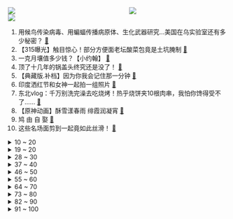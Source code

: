 <div >
	<a style="float:left;width:55%;" href = "https://github.com/anuraghazra/github-readme-stats">
	 <img src = "https://github-readme-stats.vercel.app/api?username=iuuuuuaena&theme=buefy&show_icons=true"/>
	</a>
	<a  style="float:right;width:45%" href = "https://github.com/anuraghazra/github-readme-stats">
	 <img  src="https://github-readme-stats.vercel.app/api/top-langs/?username=anuraghazra&layout=compact"/>
	</a>
	</div>

[![](https://img.shields.io/badge/jxd-@jxdgogogo.xyz-yellowgreen.svg)](https://www.jxdgogogo.xyz)<br>
1. 用候鸟传染病毒、用蝙蝠传播病原体、生化武器研究...美国在乌实验室还有多少秘密？ [:link:](//www.bilibili.com/video/BV1FP4y1u7Ap) <br>
2. 【315曝光】触目惊心！部分方便面老坛酸菜包竟是土坑腌制 [:link:](//www.bilibili.com/video/BV1g44y1T7dN) <br>
3. 一克月壤值多少钱？【小约翰】 [:link:](//www.bilibili.com/video/BV13Y411n7Dd) <br>
4. 顶了十几年的锅盖头终究还是没了！ [:link:](//www.bilibili.com/video/BV1TZ4y167fG) <br>
5. 【典藏版.补档】因为你我会记住那一分钟 [:link:](//www.bilibili.com/video/BV1zq4y1e7fu) <br>
6. 印度洒红节和女神一起拍一组照片 [:link:](//www.bilibili.com/video/BV16F411s77V) <br>
7. 东北vlog：千万别洗完澡去吃烧烤！热乎烧饼夹10根肉串，我怕你馋得受不了…… [:link:](//www.bilibili.com/video/BV1j34y1t7W9) <br>
8. 【原神动画】酥雪漾春雨  绯霞润凝宵 [:link:](//www.bilibili.com/video/BV1Cq4y1e7bq) <br>
9. 鸠  由  自  娶 [:link:](//www.bilibili.com/video/BV1Gb4y1p7FH) <br>
10. 这些名场面剪到一起竟如此丝滑！ [:link:](//www.bilibili.com/video/BV1qL4y1u7Pf) <br>
<details>
<summary>10 ~ 20</summary>

11. 我破译了神级彩蛋！这款游戏竟然藏了这么多剧情？《月圆之夜》究竟讲了什么故事？ [:link:](//www.bilibili.com/video/BV1rL4y1T7fb) <br>
12. 第一视角无痛体验长跑噩梦，体测无伤跑进3分钟是什么体验？【冷却报告】 [:link:](//www.bilibili.com/video/BV1jR4y1F7d9) <br>
13. 原来，是电信诈骗啊 [:link:](//www.bilibili.com/video/BV1SL4y1T7sf) <br>
14. 各种类型的吵架选手 [:link:](//www.bilibili.com/video/BV1tP4y1u78s) <br>
15. 《明日方舟：终末地》先导预告PV [:link:](//www.bilibili.com/video/BV1jR4y1F7Kr) <br>
16. “七年了，他还是走不出来” [:link:](//www.bilibili.com/video/BV1QR4y1G7vA) <br>
17. 纽约地铁一男子声称“我认为所有亚洲人都该死”，遭亚裔女生怒怼，最后男子被人一把拽出车厢 [:link:](//www.bilibili.com/video/BV1zi4y1C7uv) <br>
18. 英雄无归中有些小彩蛋看了真得催泪！ [:link:](//www.bilibili.com/video/BV1WY411379f) <br>
19. 鉴定网络热门艺术（19） [:link:](//www.bilibili.com/video/BV16Z4y1z7Mk) <br>
</details>
<details>
<summary>19 ~ 20</summary>

20. 没别的意思，我只是单纯的想揍你 [:link:](//www.bilibili.com/video/BV13L411P7TT) <br>
21. 芙洛伦的清纯法则 4K [:link:](//www.bilibili.com/video/BV1sa41187yy) <br>
22. 220万原石氪穿提瓦特！契约已成！前来赴约！第一期 （2223868/4400000） [:link:](//www.bilibili.com/video/BV1bR4y1F7pT) <br>
23. 《明日方舟》EP - Eternal Flame [:link:](//www.bilibili.com/video/BV1WL411P71u) <br>
24. 武汉疫情疑似与美国进口冰鲜龙虾相关 [:link:](//www.bilibili.com/video/BV1dq4y1i7jy) <br>
25. 清华理工男卑微求偶 [:link:](//www.bilibili.com/video/BV1jS4y1u7ZR) <br>
26. 【承接315道歉文案】“道歉，我是专业的” [:link:](//www.bilibili.com/video/BV1nL411P7f6) <br>
27. “还乡团”为什么如此残忍？ [:link:](//www.bilibili.com/video/BV1rL411P7on) <br>
28. 取悦自己的方法很多 [:link:](//www.bilibili.com/video/BV1pF41147jK) <br>
</details>
<details>
<summary>28 ~ 30</summary>

29. 【唱歌1000集】目前B站最完整的唱歌教程，包含所有唱歌技巧！这还没人看，我不更了！ [:link:](//www.bilibili.com/video/BV1PS4y1U7pj) <br>
30. 【随机演奏】任意连麦 让网友点歌 #4 [:link:](//www.bilibili.com/video/BV1Yb4y1s7Rv) <br>
31. “这是一个审核了十年的鬼畜视频” [:link:](//www.bilibili.com/video/BV1Ji4y1C7ex) <br>
32. 重磅！武汉疫情疑似与美国进口冰鲜龙虾相关 [:link:](//www.bilibili.com/video/BV1ZS4y1m72K) <br>
33. 自2022年3月15日开始实施 [:link:](//www.bilibili.com/video/BV1FP4y1u7f4) <br>
34. “兄弟，对 炮 吗 ？”【迫击炮快乐阴人流#6】 [:link:](//www.bilibili.com/video/BV11q4y1e7gK) <br>
35. 买了肠粉机做肠粉！能让英国公婆爱上广式早茶吗？ [:link:](//www.bilibili.com/video/BV1ou411B7dh) <br>
36. 捡到一只小羊肉串，是该放生，还是放孜然呢？ [:link:](//www.bilibili.com/video/BV1D3411W7Bu) <br>
37. 山东疫情，我的新店被要求关闭，关就关，必须配合！疫情必须能结束！山东加油！淄博加油！ [:link:](//www.bilibili.com/video/BV1UL4y1u7Sn) <br>
</details>
<details>
<summary>37 ~ 40</summary>

38. 我们都是刘墉 [:link:](//www.bilibili.com/video/BV1fi4y1C7Br) <br>
39. “美国老兵”在乌东抗击法西斯8年，誓要狠狠踢纳粹屁股 [:link:](//www.bilibili.com/video/BV1TU4y1Z7B4) <br>
40. 彭 鱼 宴 天 花 板 [:link:](//www.bilibili.com/video/BV1tu411B76p) <br>
41. 是时候阻止电子烟“杀”人了！深扒电子烟3宗罪！【洞察社会系列70】 [:link:](//www.bilibili.com/video/BV1xb4y1s78j) <br>
42. 克制，忍耐 [:link:](//www.bilibili.com/video/BV1Di4y1C7fV) <br>
43. 青春才几年，疫情占三年。 [:link:](//www.bilibili.com/video/BV1Kq4y1q7Hy) <br>
44. 《电⚡脑》 [:link:](//www.bilibili.com/video/BV1wa41187vZ) <br>
45. 【罗翔】逃犯去派出所开具无犯罪记录证明？警察：热烈欢迎！ [:link:](//www.bilibili.com/video/BV1F44y1T7iM) <br>
46. 当美院人玩起VR眼镜 [:link:](//www.bilibili.com/video/BV1Li4y1C789) <br>
</details>
<details>
<summary>46 ~ 50</summary>

47. 【私藏馆】周杰伦《稻香》超治愈神作！希望疫情早点过去 [:link:](//www.bilibili.com/video/BV1Ki4y1y7HC) <br>
48. 【王老菊】土就是强 | 艾尔登法环EP.09 [:link:](//www.bilibili.com/video/BV1r34y187G7) <br>
49. 陈翔六点半：有人在这流浪，有人在这成长 [:link:](//www.bilibili.com/video/BV1ML4y1M7v7) <br>
50. 看完甄学家出的题，人都笑傻了【阅片无数Ⅱ 39】 [:link:](//www.bilibili.com/video/BV1Hb4y1p7g4) <br>
51. 这谁发明的，一刀下去，审核大为震撼！ [:link:](//www.bilibili.com/video/BV1HL411P73Y) <br>
52. 五档路飞觉醒终极猜想！揭开橡胶果实变形之谜！跨越500话的伏笔，被继承的火焰，将会如何战胜凯多？ [:link:](//www.bilibili.com/video/BV1nr4y1i7Wy) <br>
53. 315晚会能不能曝光下智能电视？N重广告、套娃会员、操作反人类，当代年轻人是怎么被智能电视逼疯的？【商业B面&牛顿】 [:link:](//www.bilibili.com/video/BV1P44y1T7Tt) <br>
54. 放大镜下看看老坛酸菜方便面料包里都有啥 [:link:](//www.bilibili.com/video/BV1RL4y1T7P3) <br>
55. 赵立坚现场解释“404 Not Found” [:link:](//www.bilibili.com/video/BV1T44y1T7H4) <br>
</details>
<details>
<summary>55 ~ 60</summary>

56. 粉碎反猫德联盟第二波攻击 [:link:](//www.bilibili.com/video/BV1Ni4y1y724) <br>
57. 当代大学生的身体素质 [:link:](//www.bilibili.com/video/BV1Qr4y1B7QN) <br>
58. 宫崎骏！凭什么让我女朋友玩4小时艾尔登法环！ [:link:](//www.bilibili.com/video/BV1yZ4y1z71W) <br>
59. 【基德】一定要看完！颠覆你认知的宇宙生死观 [:link:](//www.bilibili.com/video/BV1Au411z7t8) <br>
60. 群青，但是歌姬 [:link:](//www.bilibili.com/video/BV1Ei4y1C7Yo) <br>
61. 同是天涯「轮」落人，社会人何必为难社会人 [:link:](//www.bilibili.com/video/BV1su411z7SY) <br>
62. 看到最后，保证你升职加薪 [:link:](//www.bilibili.com/video/BV1eT4y1U7fh) <br>
63. 为了新生儿的健康，请务必提醒家里的那一位备孕前后一定不要抽烟！ [:link:](//www.bilibili.com/video/BV12F411s7fX) <br>
64. 大哥吃完就上路？？？ [:link:](//www.bilibili.com/video/BV1L34y1t7U5) <br>
</details>
<details>
<summary>64 ~ 70</summary>

65. 相信你可以变成更好的自己 即使慢一点也没有关系 [:link:](//www.bilibili.com/video/BV1pU4y1o7Yb) <br>
66. 帅小伙挑战7天不吃肉，身体会发生什么变化？ [:link:](//www.bilibili.com/video/BV1R3411W7a3) <br>
67. 卧槽！完全理解为什么马思纯抱着他哭不出来了。 [:link:](//www.bilibili.com/video/BV1Zu411i71t) <br>
68. “蜘蛛侠：？？？这竟然不是特效！！！” [:link:](//www.bilibili.com/video/BV1bb4y1s7Ei) <br>
69. 现实版英雄联盟 [:link:](//www.bilibili.com/video/BV1FT4y1U7ya) <br>
70. 物理老师是怎么做到全国统一的？？？ [:link:](//www.bilibili.com/video/BV1UY411372G) <br>
71. 在家自制老坛酸菜牛肉面 [:link:](//www.bilibili.com/video/BV1KU4y1Z7tk) <br>
72. 【看透】原神中账号极速毕业的秘密——策划最怕玩家知道的帕累托法则 [:link:](//www.bilibili.com/video/BV1V44y1T7aH) <br>
73. 长春加油 [:link:](//www.bilibili.com/video/BV1d3411W7nz) <br>
</details>
<details>
<summary>73 ~ 80</summary>

74. 我长成这样，飞1600km去找小栗旬有救么【梦幻联动02山城小栗旬-重庆特色小吃】 [:link:](//www.bilibili.com/video/BV1zS4y1u75v) <br>
75. 《煎商的祝福》 [:link:](//www.bilibili.com/video/BV1fb4y1W7NK) <br>
76. 你始终可以信赖中国邮政！ [:link:](//www.bilibili.com/video/BV12r4y1i7eL) <br>
77. 【罗云熙】评论区人才辈出！没想到在你们眼里我是这样的？ [:link:](//www.bilibili.com/video/BV1YY411379U) <br>
78. 孢子 [:link:](//www.bilibili.com/video/BV1Uq4y1i7a6) <br>
79. 危！偷偷把黑蒜搓成珍珠放奶茶里…女友一口喝下去了！她还要穿相扑服出门社死？ [:link:](//www.bilibili.com/video/BV1fY411J7Y1) <br>
80. 我是农民，怎么才能赚够1.06亿？ [:link:](//www.bilibili.com/video/BV19b4y1H7pw) <br>
81. 国家队：没 一 个 能 打！！！ [:link:](//www.bilibili.com/video/BV1ER4y1V7g3) <br>
82. 男人的好奇心能有多重！ [:link:](//www.bilibili.com/video/BV1BL411A7dZ) <br>
</details>
<details>
<summary>82 ~ 90</summary>

83. 这是我上课犯困时写出来的东西…… [:link:](//www.bilibili.com/video/BV1Cr4y1B79T) <br>
84. 吉林医学院女生宿舍被征用，外校隔离男生翻女生内衣拍视频 [:link:](//www.bilibili.com/video/BV1eF411s7pQ) <br>
85. 这兔子能处 让他别动的时候他真不动 [:link:](//www.bilibili.com/video/BV1JF411476Y) <br>
86. 【天气愈报】阵 雨 之 拍 被 子 版 [:link:](//www.bilibili.com/video/BV1TR4y1V7Vp) <br>
87. 德国室友：看不懂中文严重影响了我在德国的生活 [:link:](//www.bilibili.com/video/BV1AS4y1U7Wp) <br>
88. 交往5年女友被别人1个月撬走，男生阳台痛苦宣泄！ [:link:](//www.bilibili.com/video/BV1gT4y1U7Ly) <br>
89. 假如葬礼可以DIY，一切细节当然要由仙女本人说了算！ [:link:](//www.bilibili.com/video/BV1rP4y1M7rP) <br>
90. 山城小栗旬和炭治郎的“比头切磋” [:link:](//www.bilibili.com/video/BV1pT4y1U7MW) <br>
91. 【石黑英雄】在真正的中国料理面前日本的中华料理就是逊啦！！！ [:link:](//www.bilibili.com/video/BV1r34y1t7io) <br>
</details>
<details>
<summary>91 ~ 100</summary>

92. 【腾格尔】注入灵魂！《孤勇者》来了，送给我的小粉丝们！ [:link:](//www.bilibili.com/video/BV1ua411872R) <br>
93. 集体霸凌、高考舞弊、权权交易……韩国阴暗面又被爆出来了！高分韩剧《少年法庭》中 [:link:](//www.bilibili.com/video/BV1XF411s7fg) <br>
94. 最该曝光的质量问题 [:link:](//www.bilibili.com/video/BV1qS4y1u7FW) <br>
95. 恐怖童谣之《吃猫咪》 [:link:](//www.bilibili.com/video/BV1AP4y1u7j5) <br>
96. 当北方人遇上冰广式 [:link:](//www.bilibili.com/video/BV1oZ4y1r7Ka) <br>
97. 亚瑟增强了，这才是真正的沉默之王！ [:link:](//www.bilibili.com/video/BV1vi4y1r7St) <br>
98. 高三男生课堂假装打架，女老师上前劝阻，下一秒同学们送上惊喜 [:link:](//www.bilibili.com/video/BV1mL411A7eD) <br>
99. 暴雪埋狗 [:link:](//www.bilibili.com/video/BV1hY411G7w6) <br>
100. 郑州宝藏苍蝇小店，12块怼一份炒8掺，实惠量大又好吃 [:link:](//www.bilibili.com/video/BV1NY41137vW) <br>
</details>
